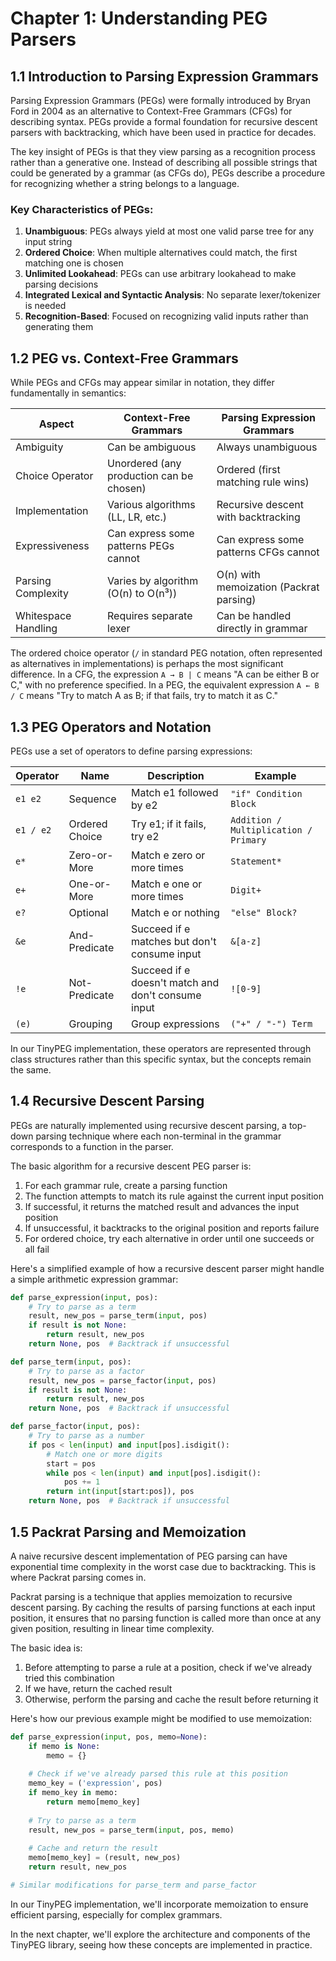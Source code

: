 # Chapter 1: Understanding PEG Parsers

## 1.1 Introduction to Parsing Expression Grammars

Parsing Expression Grammars (PEGs) were formally introduced by Bryan Ford in 2004 as an alternative to Context-Free Grammars (CFGs) for describing syntax. PEGs provide a formal foundation for recursive descent parsers with backtracking, which have been used in practice for decades.

The key insight of PEGs is that they view parsing as a recognition process rather than a generative one. Instead of describing all possible strings that could be generated by a grammar (as CFGs do), PEGs describe a procedure for recognizing whether a string belongs to a language.

### Key Characteristics of PEGs:

1. **Unambiguous**: PEGs always yield at most one valid parse tree for any input string
2. **Ordered Choice**: When multiple alternatives could match, the first matching one is chosen
3. **Unlimited Lookahead**: PEGs can use arbitrary lookahead to make parsing decisions
4. **Integrated Lexical and Syntactic Analysis**: No separate lexer/tokenizer is needed
5. **Recognition-Based**: Focused on recognizing valid inputs rather than generating them

## 1.2 PEG vs. Context-Free Grammars

While PEGs and CFGs may appear similar in notation, they differ fundamentally in semantics:

| Aspect | Context-Free Grammars | Parsing Expression Grammars |
|--------|------------------------|----------------------------|
| Ambiguity | Can be ambiguous | Always unambiguous |
| Choice Operator | Unordered (any production can be chosen) | Ordered (first matching rule wins) |
| Implementation | Various algorithms (LL, LR, etc.) | Recursive descent with backtracking |
| Expressiveness | Can express some patterns PEGs cannot | Can express some patterns CFGs cannot |
| Parsing Complexity | Varies by algorithm (O(n) to O(n³)) | O(n) with memoization (Packrat parsing) |
| Whitespace Handling | Requires separate lexer | Can be handled directly in grammar |

The ordered choice operator (`/` in standard PEG notation, often represented as alternatives in implementations) is perhaps the most significant difference. In a CFG, the expression `A → B | C` means "A can be either B or C," with no preference specified. In a PEG, the equivalent expression `A ← B / C` means "Try to match A as B; if that fails, try to match it as C."

## 1.3 PEG Operators and Notation

PEGs use a set of operators to define parsing expressions:

| Operator | Name | Description | Example |
|----------|------|-------------|---------|
| `e1 e2` | Sequence | Match e1 followed by e2 | `"if" Condition Block` |
| `e1 / e2` | Ordered Choice | Try e1; if it fails, try e2 | `Addition / Multiplication / Primary` |
| `e*` | Zero-or-More | Match e zero or more times | `Statement*` |
| `e+` | One-or-More | Match e one or more times | `Digit+` |
| `e?` | Optional | Match e or nothing | `"else" Block?` |
| `&e` | And-Predicate | Succeed if e matches but don't consume input | `&[a-z]` |
| `!e` | Not-Predicate | Succeed if e doesn't match and don't consume input | `![0-9]` |
| `(e)` | Grouping | Group expressions | `("+" / "-") Term` |

In our TinyPEG implementation, these operators are represented through class structures rather than this specific syntax, but the concepts remain the same.

## 1.4 Recursive Descent Parsing

PEGs are naturally implemented using recursive descent parsing, a top-down parsing technique where each non-terminal in the grammar corresponds to a function in the parser.

The basic algorithm for a recursive descent PEG parser is:

1. For each grammar rule, create a parsing function
2. The function attempts to match its rule against the current input position
3. If successful, it returns the matched result and advances the input position
4. If unsuccessful, it backtracks to the original position and reports failure
5. For ordered choice, try each alternative in order until one succeeds or all fail

Here's a simplified example of how a recursive descent parser might handle a simple arithmetic expression grammar:

```python
def parse_expression(input, pos):
    # Try to parse as a term
    result, new_pos = parse_term(input, pos)
    if result is not None:
        return result, new_pos
    return None, pos  # Backtrack if unsuccessful

def parse_term(input, pos):
    # Try to parse as a factor
    result, new_pos = parse_factor(input, pos)
    if result is not None:
        return result, new_pos
    return None, pos  # Backtrack if unsuccessful

def parse_factor(input, pos):
    # Try to parse as a number
    if pos < len(input) and input[pos].isdigit():
        # Match one or more digits
        start = pos
        while pos < len(input) and input[pos].isdigit():
            pos += 1
        return int(input[start:pos]), pos
    return None, pos  # Backtrack if unsuccessful
```

## 1.5 Packrat Parsing and Memoization

A naive recursive descent implementation of PEG parsing can have exponential time complexity in the worst case due to backtracking. This is where Packrat parsing comes in.

Packrat parsing is a technique that applies memoization to recursive descent parsing. By caching the results of parsing functions at each input position, it ensures that no parsing function is called more than once at any given position, resulting in linear time complexity.

The basic idea is:

1. Before attempting to parse a rule at a position, check if we've already tried this combination
2. If we have, return the cached result
3. Otherwise, perform the parsing and cache the result before returning it

Here's how our previous example might be modified to use memoization:

```python
def parse_expression(input, pos, memo=None):
    if memo is None:
        memo = {}
    
    # Check if we've already parsed this rule at this position
    memo_key = ('expression', pos)
    if memo_key in memo:
        return memo[memo_key]
    
    # Try to parse as a term
    result, new_pos = parse_term(input, pos, memo)
    
    # Cache and return the result
    memo[memo_key] = (result, new_pos)
    return result, new_pos

# Similar modifications for parse_term and parse_factor
```

In our TinyPEG implementation, we'll incorporate memoization to ensure efficient parsing, especially for complex grammars.

In the next chapter, we'll explore the architecture and components of the TinyPEG library, seeing how these concepts are implemented in practice.